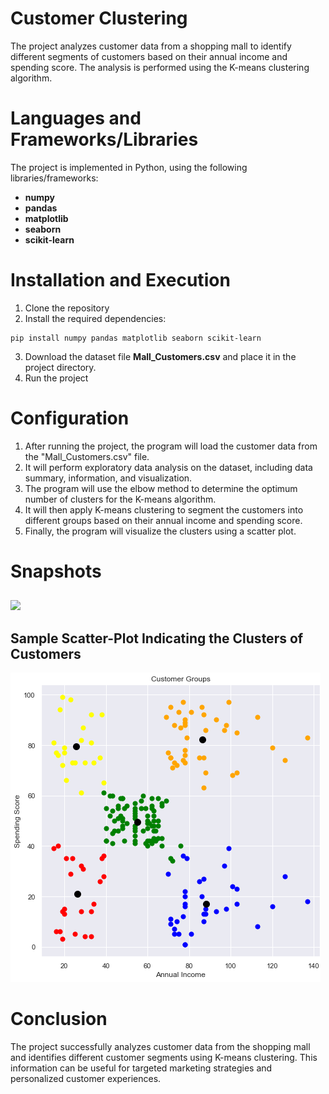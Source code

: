 # Customer Clustering
The project analyzes customer data from a shopping mall to identify different segments of customers based on their annual income and spending score. The analysis is performed using the K-means clustering algorithm.

# Languages and Frameworks/Libraries
The project is implemented in Python, using the following libraries/frameworks:

* **numpy**
* **pandas**
* **matplotlib**
* **seaborn**
* **scikit-learn**

# Installation and Execution
1. Clone the repository
2. Install the required dependencies:
```
pip install numpy pandas matplotlib seaborn scikit-learn
```
3. Download the dataset file **Mall_Customers.csv** and place it in the project directory.
4. Run the project

# Configuration
1. After running the project, the program will load the customer data from the "Mall_Customers.csv" file.
2. It will perform exploratory data analysis on the dataset, including data summary, information, and visualization.
3. The program will use the elbow method to determine the optimum number of clusters for the K-means algorithm.
4. It will then apply K-means clustering to segment the customers into different groups based on their annual income and spending score.
5. Finally, the program will visualize the clusters using a scatter plot.

# Snapshots
## 
![](.png)

## Sample Scatter-Plot Indicating the Clusters of Customers
![Sample screenshot of the scatter-plot](cluster.png)

# Conclusion
The project successfully analyzes customer data from the shopping mall and identifies different customer segments using K-means clustering. This information can be useful for targeted marketing strategies and personalized customer experiences.
